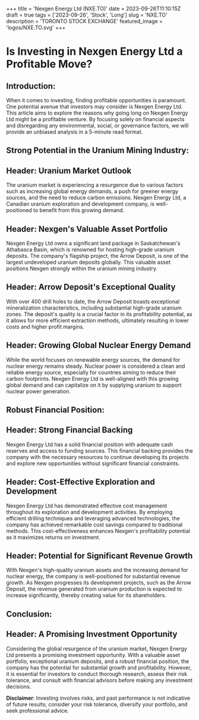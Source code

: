 +++
title = 'Nexgen Energy Ltd (NXE.TO)'
date = 2023-09-26T11:10:15Z
draft = true
tags = ['2023-09-26', 'Stock', 'Long']
slug = 'NXE.TO'
description = 'TORONTO STOCK EXCHANGE'
featured_image = 'logos/NXE.TO.svg'
+++
# Is Investing in Nexgen Energy Ltd a Profitable Move?

## Introduction:

When it comes to investing, finding profitable opportunities is paramount. One potential avenue that investors may consider is Nexgen Energy Ltd. This article aims to explore the reasons why going long on Nexgen Energy Ltd might be a profitable venture. By focusing solely on financial aspects and disregarding any environmental, social, or governance factors, we will provide an unbiased analysis in a 5-minute read format.

## Strong Potential in the Uranium Mining Industry:

## Header: Uranium Market Outlook

The uranium market is experiencing a resurgence due to various factors such as increasing global energy demands, a push for greener energy sources, and the need to reduce carbon emissions. Nexgen Energy Ltd, a Canadian uranium exploration and development company, is well-positioned to benefit from this growing demand. 

## Header: Nexgen's Valuable Asset Portfolio

Nexgen Energy Ltd owns a significant land package in Saskatchewan's Athabasca Basin, which is renowned for hosting high-grade uranium deposits. The company's flagship project, the Arrow Deposit, is one of the largest undeveloped uranium deposits globally. This valuable asset positions Nexgen strongly within the uranium mining industry.

## Header: Arrow Deposit's Exceptional Quality

With over 400 drill holes to date, the Arrow Deposit boasts exceptional mineralization characteristics, including substantial high-grade uranium zones. The deposit's quality is a crucial factor in its profitability potential, as it allows for more efficient extraction methods, ultimately resulting in lower costs and higher profit margins.

## Header: Growing Global Nuclear Energy Demand

While the world focuses on renewable energy sources, the demand for nuclear energy remains steady. Nuclear power is considered a clean and reliable energy source, especially for countries aiming to reduce their carbon footprints. Nexgen Energy Ltd is well-aligned with this growing global demand and can capitalize on it by supplying uranium to support nuclear power generation.

## Robust Financial Position:

## Header: Strong Financial Backing

Nexgen Energy Ltd has a solid financial position with adequate cash reserves and access to funding sources. This financial backing provides the company with the necessary resources to continue developing its projects and explore new opportunities without significant financial constraints.

## Header: Cost-Effective Exploration and Development

Nexgen Energy Ltd has demonstrated effective cost management throughout its exploration and development activities. By employing efficient drilling techniques and leveraging advanced technologies, the company has achieved remarkable cost savings compared to traditional methods. This cost-effectiveness enhances Nexgen's profitability potential as it maximizes returns on investment.

## Header: Potential for Significant Revenue Growth

With Nexgen's high-quality uranium assets and the increasing demand for nuclear energy, the company is well-positioned for substantial revenue growth. As Nexgen progresses its development projects, such as the Arrow Deposit, the revenue generated from uranium production is expected to increase significantly, thereby creating value for its shareholders.

## Conclusion:

## Header: A Promising Investment Opportunity

Considering the global resurgence of the uranium market, Nexgen Energy Ltd presents a promising investment opportunity. With a valuable asset portfolio, exceptional uranium deposits, and a robust financial position, the company has the potential for substantial growth and profitability. However, it is essential for investors to conduct thorough research, assess their risk tolerance, and consult with financial advisors before making any investment decisions.


**Disclaimer**: Investing involves risks, and past performance is not indicative of future results; consider your risk tolerance, diversify your portfolio, and seek professional advice.
